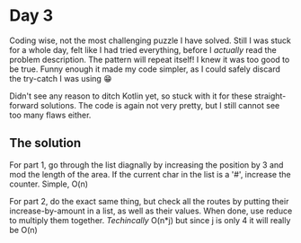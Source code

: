 # Day 3

Coding wise, not the most challenging puzzle I have solved. Still I was stuck for a whole day, felt like I had tried everything, before I *actually* read the problem description. The pattern will repeat itself! I knew it was too good to be true. Funny enough it made my code simpler, as I could safely discard the try-catch I was using :grin:

Didn't see any reason to ditch Kotlin yet, so stuck with it for these straight-forward solutions. The code is again not very pretty, but I still cannot see too many flaws either.

## The solution
For part 1, go through the list diagnally by increasing the position by 3 and mod the length of the area. If the current char in the list is a '#', increase the counter. Simple, O(n)

For part 2, do the exact same thing, but check all the routes by putting their increase-by-amount in a list, as well as their values. When done, use reduce to multiply them together. *Techincally* O(n*j) but since j is only 4 it will really be O(n)
